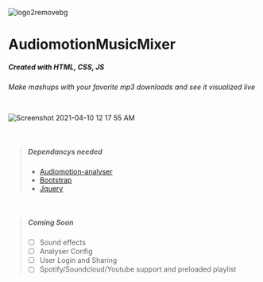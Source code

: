 ![logo2removebg](https://user-images.githubusercontent.com/79553405/114258874-c8a06b80-9997-11eb-8874-20c826589753.png)
# AudiomotionMusicMixer
##### Created with HTML, CSS, JS
*Make mashups with your favorite mp3 downloads and see it visualized live*

<br>

![Screenshot 2021-04-10 12 17 55 AM](https://user-images.githubusercontent.com/79553405/114258880-d5bd5a80-9997-11eb-9067-cb653ca36d23.png)

<br>

>##### ***Dependancys needed***
>- [Audiomotion-analyser](https://audiomotion.dev/)
>- [Bootstrap](https://getbootstrap.com/)
>- [Jquery](https://api.jquery.com/)

<br>

>##### ***Coming Soon***
>- [ ] Sound effects
>- [ ] Analyser Config
>- [ ] User Login and Sharing
>- [ ] Spotify/Soundcloud/Youtube support and preloaded playlist 
